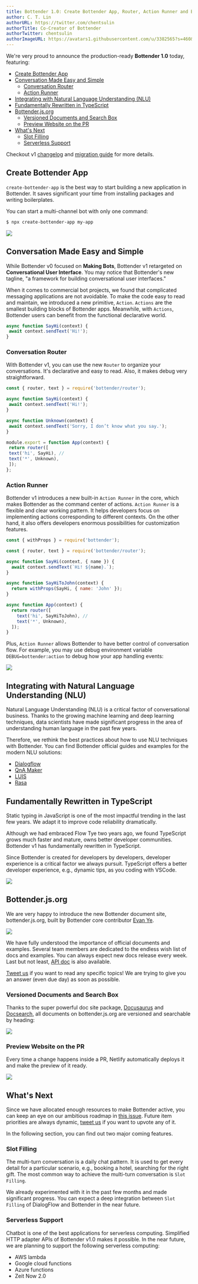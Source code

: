 ```yaml
---
title: Bottender 1.0: Create Bottender App, Router, Action Runner and Bottender.js.org
author: C. T. Lin
authorURL: https://twitter.com/chentsulin
authorTitle: Co-Creator of Bottender
authorTwitter: chentsulin
authorImageURL: https://avatars1.githubusercontent.com/u/3382565?s=460&v=4
---
```


We're very proud to announce the production-ready **Bottender 1.0** today, featuring:

- [Create Bottender App](#create-bottender-app)
- [Conversation Made Easy and Simple](#conversation-made-easy-and-simple)
  - [Conversation Router](#conversation-router)
  - [Action Runner](#action-runner)
- [Integrating with Natural Language Understanding (NLU)](#integrating-with-natural-language-understanding-nlu)
- [Fundamentally Rewritten in TypeScript](#fundamentally-rewritten-in-typescript)
- [Bottender.js.org](#bottenderjsorg)
  - [Versioned Documents and Search Box](#versioned-documents-and-search-box)
  - [Preview Website on the PR](#preview-website-on-the-pr)
- [What's Next](#whats-next)
  - [Slot Filling](#slot-filling)
  - [Serverless Support](#serverless-support)

Checkout v1 [changelog](https://github.com/Yoctol/bottender/releases/tag/v1.0.0) and [migration guide](https://bottender.js.org/docs/migrating-v1) for more details.


## Create Bottender App

`create-bottender-app` is the best way to start building a new application in Bottender. It saves significant your time from installing packages and writing boilerplates.

You can start a multi-channel bot with only one command:

```sh
$ npx create-bottender-app my-app
```

![](https://user-images.githubusercontent.com/3382565/67745483-5667ef80-fa5f-11e9-8bae-39489b8544e7.png)




## Conversation Made Easy and Simple

While Bottender v0 focused on **Making Bots**, Bottender v1 retargeted on **Conversational User Interface**. You may notice that Bottender's new tagline, "a framework for building conversational user interfaces."

When it comes to commercial bot projects, we found that complicated messaging applications are not avoidable. To make the code easy to read and maintain, we introduced a new primitive, `Action`. `Actions` are the smallest building blocks of Bottender apps. Meanwhile, with `Actions`, Bottender users can benefit from the functional declarative world.


```js
async function SayHi(context) {
 await context.sendText('Hi!');
}
```


### Conversation Router

With Bottender v1, you can use the new `Router` to organize your conversations. It's declarative and easy to read. Also, it makes debug very straightforward.


```js
const { router, text } = require('bottender/router');

async function SayHi(context) {
 await context.sendText('Hi!');
}

async function Unknown(context) {
 await context.sendText('Sorry, I don’t know what you say.');
}

module.export = function App(context) {
 return router([
 text('hi', SayHi), //
 text('*', Unknown),
 ]);
};
```


### Action Runner

Bottender v1 introduces a new built-in `Action Runner` in the core, which makes Bottender as the command center of actions. `Action Runner` is a flexible and clear working pattern. It helps developers focus on implementing actions corresponding to different contexts. On the other hand, it also offers developers enormous possibilities for customization features.

```js
const { withProps } = require('bottender');

const { router, text } = require('bottender/router');

async function SayHi(context, { name }) {
  await context.sendText(`Hi! ${name}.`);
}

async function SayHiToJohn(context) {
  return withProps(SayHi, { name: 'John' });
}

async function App(context) {
  return router([
    text('hi', SayHiToJohn), //
    text('*', Unknown),
  ]);
}
```


Plus, `Action Runner` allows Bottender to have better control of conversation flow. For example, you may use debug environment variable `DEBUG=bottender:action` to debug how your app handling events:

![](https://user-images.githubusercontent.com/3382565/70204869-0dd9db00-175d-11ea-814f-140b3807f39d.gif)


## Integrating with Natural Language Understanding (NLU)

Natural Language Understanding (NLU) is a critical factor of conversational business. Thanks to the growing machine learning and deep learning techniques, data scientists have made significant progress in the area of understanding human language in the past few years.

Therefore, we rethink the best practices about how to use NLU techniques with Bottender. You can find Bottender official guides and examples for the modern NLU solutions:

- [Dialogflow](https://bottender.js.org/docs/advanced-guides-nlu#building-with-dialogflow)
- [QnA Maker](https://bottender.js.org/docs/advanced-guides-nlu#building-with-qna-maker)
- [LUIS](https://bottender.js.org/docs/advanced-guides-nlu#building-with-luis)
- [Rasa](https://bottender.js.org/docs/advanced-guides-nlu#building-with-rasa-nlu)


## Fundamentally Rewritten in TypeScript

Static typing in JavaScript is one of the most impactful trending in the last few years. We adapt it to improve code reliability dramatically.

Although we had embraced Flow Tye two years ago, we found TypeScript grows much faster and mature, owns better developer communities. Bottender v1 has fundamentally rewritten in TypeScript.

Since Bottender is created for developers by developers, developer experience is a critical factor we always pursuit. TypeScript offers a better developer experience, e.g., dynamic tips, as you coding with VSCode.
 
 ![](https://user-images.githubusercontent.com/3382565/70221821-f9f59f80-1783-11ea-9da5-af802d384c8c.png)



## Bottender.js.org

We are very happy to introduce the new Bottender document site, bottender.js.org, built by Bottender core contributor [Evan Ye](https://github.com/jigsawye).

![](https://user-images.githubusercontent.com/3382565/70168751-6c269f80-1704-11ea-831e-cb6a49065d96.png)

We have fully understood the importance of official documents and examples. Several team members are dedicated to the endless wish list of docs and examples. You can always expect new docs release every week. Last but not least, [API doc](https://bottender.js.org/docs/api-context) is also available. 

[Tweet us](https://twitter.com/bottenderjs) if you want to read any specific topics! We are trying to give you an answer (even due day) as soon as possible.

### Versioned Documents and Search Box

Thanks to the super powerful doc site package, [Docusaurus](https://docusaurus.io/) and [Docsearch](https://community.algolia.com/docsearch/), all documents on bottender.js.org are versioned and searchable by heading:

![](https://user-images.githubusercontent.com/3382565/70169022-f1aa4f80-1704-11ea-8726-7a7ecc2fa1f1.png)


### Preview Website on the PR

Every time a change happens inside a PR, Netlify automatically deploys it and make the preview of it ready.

![](https://user-images.githubusercontent.com/3382565/70206187-a2463c80-1761-11ea-82fb-1ed6334368dc.png)


## What's Next

Since we have allocated enough resources to make Bottender active, you can keep an eye on our ambitious roadmap in [this issue](https://github.com/Yoctol/bottender/issues/435). Future item priorities are always dynamic, [tweet us](https://twitter.com/bottenderjs) if you want to upvote any of it.

In the following section, you can find out two major coming features.

### Slot Filling

The multi-turn conversation is a daily chat pattern. It is used to get every detail for a particular scenario, e.g., booking a hotel, searching for the right gift. The most common way to achieve the multi-turn conversation is `Slot Filling`.

We already experimented with it in the past few months and made significant progress. You can expect a deep integration between `Slot Filling` of DialogFlow and Bottender in the near future.


### Serverless Support

Chatbot is one of the best applications for serverless computing. Simplified HTTP adapter APIs of Bottender v1.0 makes it possible. In the near future, we are planning to support the following serverless computing:
- AWS lambda 
- Google cloud functions 
- Azure functions 
- Zeit Now 2.0


